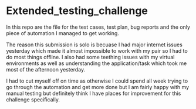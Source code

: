 # Extended_testing_challenge

In this repo are the file for the test cases, test plan, bug reports and the 
only piece of automation I managed to get working.

The reason this submission is solo is becuase I had major internet issues yesterday 
which made it almost impossible to work with my pair so I had to do most things offline. 
I also had some teething issues with my virtual environments as well as understanding 
the application/task which took me most of the afternoon yesterday.

I had to cut myself off on time as otherwise I could spend all week trying to go through
the automation and get more done but I am fairly happy with my manual testing but definitely
think I have places for improvement for this challenge specifically. 
